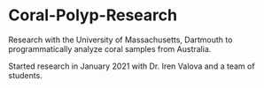 # Coral-Polyp-Research
Research with the University of Massachusetts, Dartmouth to programmatically analyze coral samples from Australia.

Started research in January 2021 with Dr. Iren Valova and a team of students.
